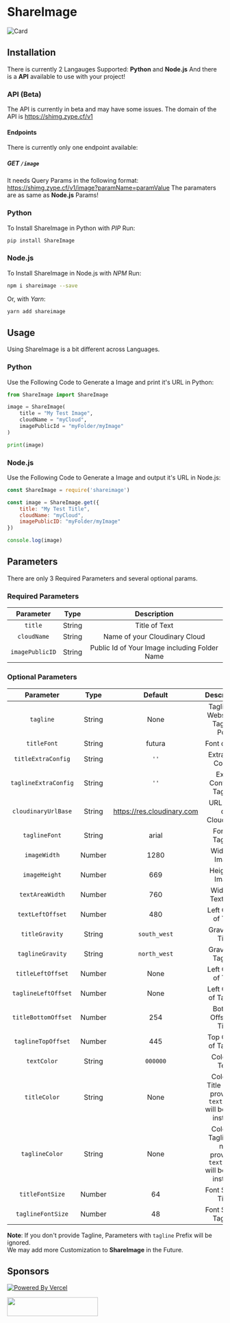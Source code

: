 # ShareImage
![Card](https://shimg.zype.cf/v1/image?title=Generate%20Social%20Share%20Images%20Dynamically!&cloudName=zype&imagePublicID=ShareImage/Docs-Card)
## Installation
There is currently 2 Langauges Supported: **Python** and **Node.js**
And there is a **API** available to use with your project!
### API (Beta)
The API is currently in beta and may have some issues.
The domain of the API is https://shimg.zype.cf/v1
#### Endpoints
There is currently only one endpoint available:
##### GET `/image`
It needs Query Params in the following format:
https://shimg.zype.cf/v1/image?paramName=paramValue
The paramaters are as same as **Node.js** Params!
### Python
To Install ShareImage in Python with *PIP* Run:
```sh
pip install ShareImage
```
### Node.js
To Install ShareImage in Node.js with *NPM* Run:
```sh
npm i shareimage --save
```
Or, with *Yarn*:
```sh
yarn add shareimage
```
## Usage
Using ShareImage is a bit different across Languages.
### Python
Use the Following Code to Generate a Image and print it's URL in Python:
```py
from ShareImage import ShareImage

image = ShareImage(
    title = "My Test Image",
    cloudName = "myCloud",
    imagePublicId = "myFolder/myImage"
)

print(image)
```
### Node.js
Use the Following Code to Generate a Image and output it's URL in Node.js:
```js
const ShareImage = require('shareimage')

const image = ShareImage.get({
    title: "My Test Title",
    cloudName: "myCloud",
    imagePublicID: "myFolder/myImage"
})

console.log(image)
```

## Parameters
There are only 3 Required Parameters and several optional params.
### Required Parameters
|    Parameter    |  Type  |                  Description                  |
| :-------------: | :----: | :-------------------------------------------: |
|     `title`     | String |                 Title of Text                 |
|   `cloudName`   | String |         Name of your Cloudinary Cloud         |
| `imagePublicID` | String | Public Id of Your Image including Folder Name |
### Optional Parameters
|      Parameter       |  Type   |          Default           |                            Description                             |
| :------------------: | :-----: | :------------------------: | :----------------------------------------------------------------: |
|      `tagline`       | String  |            None            |                 Tagline of Website or Tags of Post                 |
|     `titleFont`      | String  |           futura           |                           Font of Title                            |
|  `titleExtraConfig`  | String  |            `''`            |                         Extra Title Config                         |
| `taglineExtraConfig` | String  |            `''`            |                      Extra Config of Tagline                       |
| `cloudinaryUrlBase`  | String  | https://res.cloudinary.com |                       URL Base of Cloudinary                       |
|    `taglineFont`     | String  |           arial            |                          Font of Tagline                           |
|     `imageWidth`     | Number |            1280            |                           Width of Image                           |
|    `imageHeight`     | Number |            669             |                          Height of Image                           |
|   `textAreaWidth`    | Number |            760             |                         Width of TextArea                          |
|   `textLeftOffset`   | Number |            480             |                        Left Offset of Text                         |
|    `titleGravity`    | String  |        `south_west`        |                          Gravity of Title                          |
|   `taglineGravity`   | String  |        `north_west`        |                         Gravity of Tagline                         |
|  `titleLeftOffset`   | Number |            None            |                        Left Offset of Title                        |
| `taglineLeftOffset`  | Number |            None            |                       Left Offset of Tagline                       |
| `titleBottomOffset`  | Number |            254             |                       Bottom Offset of Title                       |
|  `taglineTopOffset`  | Number |            445             |                       Top Offset of Tagline                        |
|     `textColor`      | String  |          `000000`          |                           Color of Text                            |
|     `titleColor`     | String  |            None            |  Color of Title (If not provided `textColor` will be used instead  |
|    `taglineColor`    | String  |            None            | Color of Tagline (If not provided `textColor` will be used instead |
|   `titleFontSize`    | Number |             64             |                         Font Size of Title                         |
|  `taglineFontSize`   | Number |             48             |                        Font Size of Tagline                        |

**Note**: If you don't provide Tagline, Parameters with `tagline` Prefix will be ignored.  
We may add more Customization to **ShareImage** in the Future.
## Sponsors
[![Powered By Vercel](https://res.cloudinary.com/zype/image/upload/ShareImage/powered-by-vercel.png)](https://vercel.com/?utm_source=shimg&utm_campaign=oss)

<img src="https://res.cloudinary.com/zype/image/upload/ShareImage/MacStadium" height="44" width="212">
